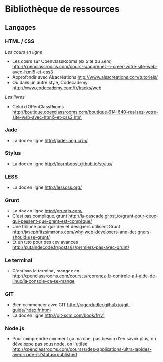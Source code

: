 # Bibliothèque de ressources

## Langages

### HTML / CSS

*Les cours en ligne*
* Les cours sur OpenClassRooms (ex Site du Zéro) http://openclassrooms.com/courses/apprenez-a-creer-votre-site-web-avec-html5-et-css3
* Approfondir avec Alsacréations http://www.alsacreations.com/tutoriels/
* Ou dans un autre style, Codecademy http://www.codecademy.com/fr/tracks/web

*Les livres*
* Celui d'OPenClassRooms http://boutique.openclassrooms.com/boutique-614-640-realisez-votre-site-web-avec-html5-et-css3.html

### Jade

* La doc en ligne http://jade-lang.com/

### Stylus

* La doc en ligne http://learnboost.github.io/stylus/

### LESS

* La doc en ligne http://lesscss.org/

### Grunt

* La doc en ligne http://gruntjs.com/
* C'est pas compliqué, grunt http://la-cascade.ghost.io/grunt-pour-ceux-qui-pensent-que-grunt-est-complique/
* Une tribune pour que dev et designers utilisent Grunt http://josephfitzsimmons.com/why-web-developers-and-designers-should-use-grunt/
* Et un tuto pour des dev avancés http://putaindecode.fr/posts/js/premiers-pas-avec-grunt/

### Le terminal

* C'est bon le terminal, mangez en http://openclassrooms.com/courses/reprenez-le-controle-a-l-aide-de-linux/la-console-ca-se-mange

### GIT

* Bien commencer avec GIT http://rogerdudler.github.io/git-guide/index.fr.html
* La doc en ligne http://git-scm.com/book/fr/v1

### Node.js

* Pour comprendre comment ça marche, pas besoin d'en savoir plus, on développe pas sous node, on l'utilise http://openclassrooms.com/courses/des-applications-ultra-rapides-avec-node-js?status=published